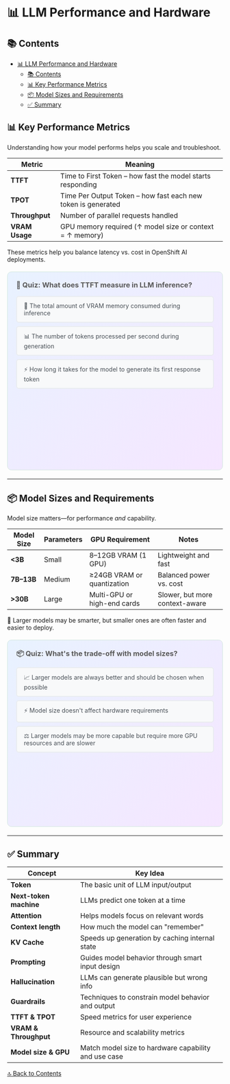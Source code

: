 # 📊 LLM Performance and Hardware

## 📚 Contents
- [📊 LLM Performance and Hardware](#-llm-performance-and-hardware)
  - [📚 Contents](#-contents)
  - [📊 Key Performance Metrics](#-key-performance-metrics)
  - [📦 Model Sizes and Requirements](#-model-sizes-and-requirements)
  - [✅ Summary](#-summary)

## 📊 Key Performance Metrics

Understanding how your model performs helps you scale and troubleshoot.

| Metric                  | Meaning                                                      |
|-------------------------|--------------------------------------------------------------|
| **TTFT**                | Time to First Token – how fast the model starts responding   |
| **TPOT**                | Time Per Output Token – how fast each new token is generated |
| **Throughput**          | Number of parallel requests handled                          |
| **VRAM Usage**          | GPU memory required (↑ model size or context = ↑ memory)     |

These metrics help you balance latency vs. cost in OpenShift AI deployments.

<div style="background: linear-gradient(135deg, #e8f2ff 0%, #f5e6ff 100%); padding: 20px; border-radius: 10px; margin: 20px 0; border: 1px solid #d1e7dd;">

<h3 style="color: #5a5a5a; margin-top: 0;">📏 Quiz: What does TTFT measure in LLM inference?</h3>

<style>
.quiz-container-metrics { position: relative; }
.quiz-option-metrics {
  display: block;
  margin: 8px 0;
  padding: 12px 16px;
  background: #f8f9fa;
  border-radius: 6px;
  cursor: pointer;
  transition: all 0.2s ease;
  border: 2px solid #e9ecef;
  color: #495057;
}
.quiz-option-metrics:hover { background: #fff; transform: translateY(-1px); border-color: #dee2e6; }
.quiz-radio-metrics { display: none; }
.quiz-radio-metrics:checked + .quiz-option-metrics { background: #d4edda; color: #155724; border-color: #c3e6cb; }
.quiz-radio-metrics[value="wrong"]:checked + .quiz-option-metrics { background: #f8d7da; color: #721c24; border-color: #f5c6cb; }
.feedback-metrics {
  margin-top: 15px;
  padding: 12px;
  border-radius: 6px;
  opacity: 0;
  transition: opacity 0.3s ease;
}
#metrics-correct:checked ~ .feedback-metrics.success { opacity: 1; }
#metrics-wrong1:checked ~ .feedback-metrics.error, #metrics-wrong2:checked ~ .feedback-metrics.error { opacity: 1; }
.feedback-metrics.success { background: #d1f2eb; color: #0c5d56; border: 1px solid #a3d9cc; }
.feedback-metrics.error { background: #fce8e6; color: #58151c; border: 1px solid #f5b7b1; }
</style>

<div class="quiz-container-metrics">
  <input type="radio" name="quiz-metrics" id="metrics-wrong1" class="quiz-radio-metrics" value="wrong">
  <label for="metrics-wrong1" class="quiz-option-metrics">💾 The total amount of VRAM memory consumed during inference</label>

  <input type="radio" name="quiz-metrics" id="metrics-wrong2" class="quiz-radio-metrics" value="wrong">
  <label for="metrics-wrong2" class="quiz-option-metrics">📊 The number of tokens processed per second during generation</label>
  
  <input type="radio" name="quiz-metrics" id="metrics-correct" class="quiz-radio-metrics" value="correct">
  <label for="metrics-correct" class="quiz-option-metrics" data-correct="true">⚡ How long it takes for the model to generate its first response token</label>

  <div class="feedback-metrics success">✅ <strong>Perfect!</strong> TTFT (Time to First Token) measures the initial latency before the model starts responding, which is crucial for user experience.</div>
  <div class="feedback-metrics error">❌ <strong>Not quite!</strong> TTFT specifically measures the time delay before the model produces its first output token.</div>
</div>
</div>

---

## 📦 Model Sizes and Requirements

Model size matters—for performance *and* capability.

| Model Size     | Parameters | GPU Requirement            | Notes                            |
|----------------|------------|-----------------------------|----------------------------------|
| **<3B**         | Small      | 8–12GB VRAM (1 GPU)         | Lightweight and fast             |
| **7B–13B**      | Medium     | ≥24GB VRAM or quantization  | Balanced power vs. cost          |
| **>30B**        | Large      | Multi-GPU or high-end cards | Slower, but more context-aware   |

🧠 Larger models may be smarter, but smaller ones are often faster and easier to deploy.

<div style="background: linear-gradient(135deg, #e8f2ff 0%, #f5e6ff 100%); padding: 20px; border-radius: 10px; margin: 20px 0; border: 1px solid #d1e7dd;">

<h3 style="color: #5a5a5a; margin-top: 0;">📦 Quiz: What's the trade-off with model sizes?</h3>

<style>
.quiz-container-models { position: relative; }
.quiz-option-models {
  display: block;
  margin: 8px 0;
  padding: 12px 16px;
  background: #f8f9fa;
  border-radius: 6px;
  cursor: pointer;
  transition: all 0.2s ease;
  border: 2px solid #e9ecef;
  color: #495057;
}
.quiz-option-models:hover { background: #fff; transform: translateY(-1px); border-color: #dee2e6; }
.quiz-radio-models { display: none; }
.quiz-radio-models:checked + .quiz-option-models { background: #d4edda; color: #155724; border-color: #c3e6cb; }
.quiz-radio-models[value="wrong"]:checked + .quiz-option-models { background: #f8d7da; color: #721c24; border-color: #f5c6cb; }
.feedback-models {
  margin-top: 15px;
  padding: 12px;
  border-radius: 6px;
  opacity: 0;
  transition: opacity 0.3s ease;
}
#models-correct:checked ~ .feedback-models.success { opacity: 1; }
#models-wrong1:checked ~ .feedback-models.error, #models-wrong2:checked ~ .feedback-models.error { opacity: 1; }
.feedback-models.success { background: #d1f2eb; color: #0c5d56; border: 1px solid #a3d9cc; }
.feedback-models.error { background: #fce8e6; color: #58151c; border: 1px solid #f5b7b1; }
</style>

<div class="quiz-container-models">
  <input type="radio" name="quiz-models" id="models-wrong1" class="quiz-radio-models" value="wrong">
  <label for="models-wrong1" class="quiz-option-models">📈 Larger models are always better and should be chosen when possible</label>

  <input type="radio" name="quiz-models" id="models-wrong2" class="quiz-radio-models" value="wrong">
  <label for="models-wrong2" class="quiz-option-models">⚡ Model size doesn't affect hardware requirements</label>
  
  <input type="radio" name="quiz-models" id="models-correct" class="quiz-radio-models" value="correct">
  <label for="models-correct" class="quiz-option-models" data-correct="true">⚖️ Larger models may be more capable but require more GPU resources and are slower</label>

  <div class="feedback-models success">✅ <strong>Great understanding!</strong> Model selection involves balancing capability with resource constraints and performance needs.</div>
  <div class="feedback-models error">❌ <strong>Not quite!</strong> Consider the trade-offs between model capability and deployment requirements.</div>
</div>
</div>

---

## ✅ Summary

| Concept                | Key Idea                                                            |
|------------------------|---------------------------------------------------------------------|
| **Token**              | The basic unit of LLM input/output                                  |
| **Next-token machine** | LLMs predict one token at a time                                    |
| **Attention**          | Helps models focus on relevant words                                |
| **Context length**     | How much the model can "remember"                                   |
| **KV Cache**           | Speeds up generation by caching internal state                      |
| **Prompting**          | Guides model behavior through smart input design                    |
| **Hallucination**      | LLMs can generate plausible but wrong info                          |
| **Guardrails**         | Techniques to constrain model behavior and output                   |
| **TTFT & TPOT**        | Speed metrics for user experience                                   |
| **VRAM & Throughput**  | Resource and scalability metrics                                    |
| **Model size & GPU**   | Match model size to hardware capability and use case                |

[🔝 Back to Contents](#contents)